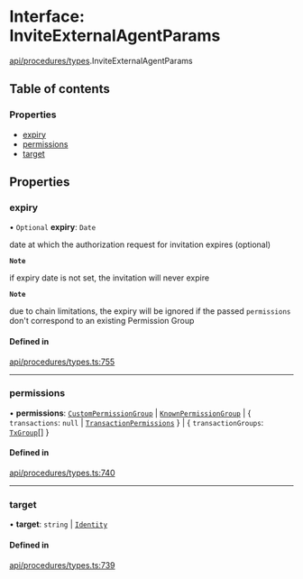# Interface: InviteExternalAgentParams

[api/procedures/types](../wiki/api.procedures.types).InviteExternalAgentParams

## Table of contents

### Properties

- [expiry](../wiki/api.procedures.types.InviteExternalAgentParams#expiry)
- [permissions](../wiki/api.procedures.types.InviteExternalAgentParams#permissions)
- [target](../wiki/api.procedures.types.InviteExternalAgentParams#target)

## Properties

### expiry

• `Optional` **expiry**: `Date`

date at which the authorization request for invitation expires (optional)

**`Note`**

 if expiry date is not set, the invitation will never expire

**`Note`**

 due to chain limitations, the expiry will be ignored if the passed `permissions` don't correspond to an existing Permission Group

#### Defined in

[api/procedures/types.ts:755](https://github.com/PolymeshAssociation/polymesh-sdk/blob/46129005/src/api/procedures/types.ts#L755)

___

### permissions

• **permissions**: [`CustomPermissionGroup`](../wiki/api.entities.CustomPermissionGroup.CustomPermissionGroup) \| [`KnownPermissionGroup`](../wiki/api.entities.KnownPermissionGroup.KnownPermissionGroup) \| { `transactions`: ``null`` \| [`TransactionPermissions`](../wiki/types.TransactionPermissions)  } \| { `transactionGroups`: [`TxGroup`](../wiki/types.TxGroup)[]  }

#### Defined in

[api/procedures/types.ts:740](https://github.com/PolymeshAssociation/polymesh-sdk/blob/46129005/src/api/procedures/types.ts#L740)

___

### target

• **target**: `string` \| [`Identity`](../wiki/api.entities.Identity.Identity)

#### Defined in

[api/procedures/types.ts:739](https://github.com/PolymeshAssociation/polymesh-sdk/blob/46129005/src/api/procedures/types.ts#L739)
